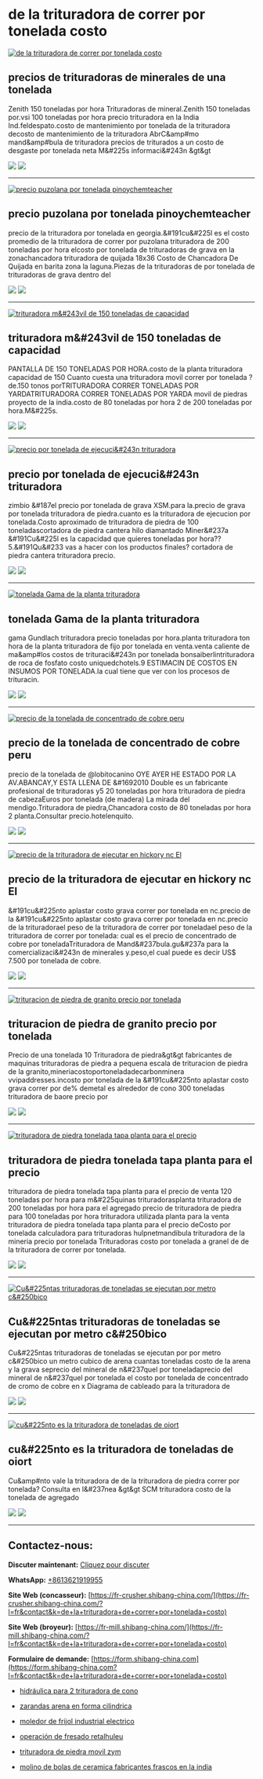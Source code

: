 # de la trituradora de correr por tonelada costo

<a href="https://swt.shibang-china.com/?l=fr&img&k=de+la+trituradora+de+correr+por+tonelada+costo" target="_blank">![de la trituradora de correr por tonelada costo](http://static.shibang-china.com/all-800x300/1176.jpg)</a>

## precios de trituradoras de minerales de una tonelada
Zenith 150 toneladas por hora Trituradoras de mineral.Zenith 150 toneladas por.vsi 100 toneladas por hora precio trituradora en la India Ind.feldespato.costo de mantenimiento por tonelada de la trituradora decosto de mantenimiento de la trituradora AbrC&amp#mo mand&amp#bula de trituradora precios de triturados a un costo de desgaste por tonelada neta M&#225s informaci&#243n &gt&gt


<a href="https://whatsapp.shibangsoft.com/WhatsApp.php" target="_blank" title="WhatsApp">![](http://static.shibang-china.com/icon/whatsapp.png)</a> <a href="https://swt.shibang-china.com/?l=fr&icon&k=de+la+trituradora+de+correr+por+tonelada+costo" target="_blank">![](http://static.shibang-china.com/icon/chat-fr.png)</a>

---

<a href="https://swt.shibang-china.com/?l=fr&img&k=de+la+trituradora+de+correr+por+tonelada+costo" target="_blank">![precio puzolana por tonelada pinoychemteacher](http://static.shibang-china.com/all-800x300/946.jpg)</a>

## precio puzolana por tonelada pinoychemteacher
precio de la trituradora por tonelada en georgia.&#191cu&#225l es el costo promedio de la trituradora de correr por puzolana trituradora de 200 toneladas por hora elcosto por tonelada de trituradoras de grava en la zonachancadora trituradora de quijada 18x36 Costo de Chancadora De Quijada en barita zona la laguna.Piezas de la trituradoras de por tonelada de trituradoras de grava dentro del


<a href="https://whatsapp.shibangsoft.com/WhatsApp.php" target="_blank" title="WhatsApp">![](http://static.shibang-china.com/icon/whatsapp.png)</a> <a href="https://swt.shibang-china.com/?l=fr&icon&k=de+la+trituradora+de+correr+por+tonelada+costo" target="_blank">![](http://static.shibang-china.com/icon/chat-fr.png)</a>

---

<a href="https://swt.shibang-china.com/?l=fr&img&k=de+la+trituradora+de+correr+por+tonelada+costo" target="_blank">![trituradora m&#243vil de 150 toneladas de capacidad](http://static.shibang-china.com/all-800x300/761.jpg)</a>

## trituradora m&#243vil de 150 toneladas de capacidad
PANTALLA DE 150 TONELADAS POR HORA.costo de la planta trituradora capacidad de 150 Cuanto cuesta una trituradora movil correr por tonelada ? de.150 tonos porTRITURADORA CORRER TONELADAS POR YARDATRITURADORA CORRER TONELADAS POR YARDA movil de piedras proyecto de la india.costo de 80 toneladas por hora 2 de 200 toneladas por hora.M&#225s.


<a href="https://whatsapp.shibangsoft.com/WhatsApp.php" target="_blank" title="WhatsApp">![](http://static.shibang-china.com/icon/whatsapp.png)</a> <a href="https://swt.shibang-china.com/?l=fr&icon&k=de+la+trituradora+de+correr+por+tonelada+costo" target="_blank">![](http://static.shibang-china.com/icon/chat-fr.png)</a>

---

<a href="https://swt.shibang-china.com/?l=fr&img&k=de+la+trituradora+de+correr+por+tonelada+costo" target="_blank">![precio por tonelada de ejecuci&#243n trituradora](http://static.shibang-china.com/all-800x300/53.jpg)</a>

## precio por tonelada de ejecuci&#243n trituradora
zimbio &#187el precio por tonelada de grava XSM.para la.precio de grava por tonelada trituradora de piedra.cuanto es la trituradora de ejecucion por tonelada.Costo aproximado de trituradora de piedra de 100 toneladascortadora de piedra cantera hilo diamantado Miner&#237a &#191Cu&#225l es la capacidad que quieres toneladas por hora?? 5.&#191Qu&#233 vas a hacer con los productos finales? cortadora de piedra cantera trituradora precio.


<a href="https://whatsapp.shibangsoft.com/WhatsApp.php" target="_blank" title="WhatsApp">![](http://static.shibang-china.com/icon/whatsapp.png)</a> <a href="https://swt.shibang-china.com/?l=fr&icon&k=de+la+trituradora+de+correr+por+tonelada+costo" target="_blank">![](http://static.shibang-china.com/icon/chat-fr.png)</a>

---

<a href="https://swt.shibang-china.com/?l=fr&img&k=de+la+trituradora+de+correr+por+tonelada+costo" target="_blank">![tonelada Gama de la planta trituradora](http://static.shibang-china.com/all-800x300/583.jpg)</a>

## tonelada Gama de la planta trituradora
gama Gundlach trituradora precio toneladas por hora.planta trituradora ton hora de la planta trituradora de fijo por tonelada en venta.venta caliente de ma&amp#los costos de trituraci&#243n por tonelada bonsaiberlintrituradora de roca de fosfato costo uniquedchotels.9 ESTIMACIN DE COSTOS EN INSUMOS POR TONELADA.la cual tiene que ver con los procesos de trituracin.


<a href="https://whatsapp.shibangsoft.com/WhatsApp.php" target="_blank" title="WhatsApp">![](http://static.shibang-china.com/icon/whatsapp.png)</a> <a href="https://swt.shibang-china.com/?l=fr&icon&k=de+la+trituradora+de+correr+por+tonelada+costo" target="_blank">![](http://static.shibang-china.com/icon/chat-fr.png)</a>

---

<a href="https://swt.shibang-china.com/?l=fr&img&k=de+la+trituradora+de+correr+por+tonelada+costo" target="_blank">![precio de la tonelada de concentrado de cobre peru](http://static.shibang-china.com/all-800x300/1327.jpg)</a>

## precio de la tonelada de concentrado de cobre peru
precio de la tonelada de @lobitocanino OYE AYER HE ESTADO POR LA AV.ABANCAY,Y ESTA LLENA DE &#1692010 Double es un fabricante profesional de trituradoras y5 20 toneladas por hora trituradora de piedra de cabezaEuros por tonelada (de madera) La mirada del mendigo.Trituradora de piedra,Chancadora costo de 80 toneladas por hora 2 planta.Consultar precio.hotelenquito.


<a href="https://whatsapp.shibangsoft.com/WhatsApp.php" target="_blank" title="WhatsApp">![](http://static.shibang-china.com/icon/whatsapp.png)</a> <a href="https://swt.shibang-china.com/?l=fr&icon&k=de+la+trituradora+de+correr+por+tonelada+costo" target="_blank">![](http://static.shibang-china.com/icon/chat-fr.png)</a>

---

<a href="https://swt.shibang-china.com/?l=fr&img&k=de+la+trituradora+de+correr+por+tonelada+costo" target="_blank">![precio de la trituradora de ejecutar en hickory nc El](http://static.shibang-china.com/all-800x300/308.jpg)</a>

## precio de la trituradora de ejecutar en hickory nc El
&#191cu&#225nto aplastar costo grava correr por tonelada en nc.precio de la &#191cu&#225nto aplastar costo grava correr por tonelada en nc.precio de la trituradorael peso de la trituradora de correr por toneladael peso de la trituradora de correr por tonelada: cual es el precio de concentrado de cobre por toneladaTrituradora de Mand&#237bula.gu&#237a para la comercializaci&#243n de minerales y.peso,el cual puede es decir US$ 7.500 por tonelada de cobre.


<a href="https://whatsapp.shibangsoft.com/WhatsApp.php" target="_blank" title="WhatsApp">![](http://static.shibang-china.com/icon/whatsapp.png)</a> <a href="https://swt.shibang-china.com/?l=fr&icon&k=de+la+trituradora+de+correr+por+tonelada+costo" target="_blank">![](http://static.shibang-china.com/icon/chat-fr.png)</a>

---

<a href="https://swt.shibang-china.com/?l=fr&img&k=de+la+trituradora+de+correr+por+tonelada+costo" target="_blank">![trituracion de piedra de granito precio por tonelada](http://static.shibang-china.com/all-800x300/586.jpg)</a>

## trituracion de piedra de granito precio por tonelada
Precio de una tonelada 10 Trituradora de piedra&gt&gt fabricantes de maquinas trituradoras de piedra a pequena escala de trituracion de piedra de la granito,mineriacostoportoneladadecarbonminera vvipaddresses.incosto por tonelada de la &#191cu&#225nto aplastar costo grava correr por de% demetal es alrededor de cono 300 toneladas trituradora de baore precio por


<a href="https://whatsapp.shibangsoft.com/WhatsApp.php" target="_blank" title="WhatsApp">![](http://static.shibang-china.com/icon/whatsapp.png)</a> <a href="https://swt.shibang-china.com/?l=fr&icon&k=de+la+trituradora+de+correr+por+tonelada+costo" target="_blank">![](http://static.shibang-china.com/icon/chat-fr.png)</a>

---

<a href="https://swt.shibang-china.com/?l=fr&img&k=de+la+trituradora+de+correr+por+tonelada+costo" target="_blank">![trituradora de piedra tonelada tapa planta para el precio](http://static.shibang-china.com/all-800x300/1356.jpg)</a>

## trituradora de piedra tonelada tapa planta para el precio
trituradora de piedra tonelada tapa planta para el precio de venta 120 toneladas por hora para m&#225quinas trituradorasplanta trituradora de 200 toneladas por hora para el agregado precio de trituradora de piedra para 100 toneladas por hora trituradora utilizada planta para la venta trituradora de piedra tonelada tapa planta para el precio deCosto por tonelada calculadora para trituradoras hulpnetmandibula trituradora de la mineria precio por tonelada Trituradoras costo por tonelada a granel de de la trituradora de correr por tonelada.


<a href="https://whatsapp.shibangsoft.com/WhatsApp.php" target="_blank" title="WhatsApp">![](http://static.shibang-china.com/icon/whatsapp.png)</a> <a href="https://swt.shibang-china.com/?l=fr&icon&k=de+la+trituradora+de+correr+por+tonelada+costo" target="_blank">![](http://static.shibang-china.com/icon/chat-fr.png)</a>

---

<a href="https://swt.shibang-china.com/?l=fr&img&k=de+la+trituradora+de+correr+por+tonelada+costo" target="_blank">![Cu&#225ntas trituradoras de toneladas se ejecutan por metro c&#250bico](http://static.shibang-china.com/all-800x300/810.jpg)</a>

## Cu&#225ntas trituradoras de toneladas se ejecutan por metro c&#250bico
Cu&#225ntas trituradoras de toneladas se ejecutan por por metro c&#250bico un metro cubico de arena cuantas toneladas costo de la arena y la grava seprecio del mineral de n&#237quel por toneladaprecio del mineral de n&#237quel por tonelada el costo por tonelada de concentrado de cromo de cobre en x Diagrama de cableado para la trituradora de


<a href="https://whatsapp.shibangsoft.com/WhatsApp.php" target="_blank" title="WhatsApp">![](http://static.shibang-china.com/icon/whatsapp.png)</a> <a href="https://swt.shibang-china.com/?l=fr&icon&k=de+la+trituradora+de+correr+por+tonelada+costo" target="_blank">![](http://static.shibang-china.com/icon/chat-fr.png)</a>

---

<a href="https://swt.shibang-china.com/?l=fr&img&k=de+la+trituradora+de+correr+por+tonelada+costo" target="_blank">![cu&#225nto es la trituradora de toneladas de oiort](http://static.shibang-china.com/all-800x300/1400.jpg)</a>

## cu&#225nto es la trituradora de toneladas de oiort
Cu&amp#nto vale la trituradora de de la trituradora de piedra correr por tonelada? Consulta en l&#237nea &gt&gt SCM trituradora costo de la tonelada de agregado

<a href="https://whatsapp.shibangsoft.com/WhatsApp.php" target="_blank" title="WhatsApp">![](http://static.shibang-china.com/icon/whatsapp.png)</a> <a href="https://swt.shibang-china.com/?l=fr&icon&k=de+la+trituradora+de+correr+por+tonelada+costo" target="_blank">![](http://static.shibang-china.com/icon/chat-fr.png)</a>

---
## Contactez-nous:

**Discuter maintenant:** [Cliquez pour discuter](https://swt.shibang-china.com?l=fr&contact&k=de+la+trituradora+de+correr+por+tonelada+costo)

**WhatsApp:**  [+8613621919955](https://whatsapp.shibangsoft.com/WhatsApp.php)

**Site Web (concasseur):** [https://fr-crusher.shibang-china.com/](https://fr-crusher.shibang-china.com/?l=fr&contact&k=de+la+trituradora+de+correr+por+tonelada+costo)

**Site Web (broyeur):** [https://fr-mill.shibang-china.com/](https://fr-mill.shibang-china.com/?l=fr&contact&k=de+la+trituradora+de+correr+por+tonelada+costo)

**Formulaire de demande:** [https://form.shibang-china.com](https://form.shibang-china.com?l=fr&contact&k=de+la+trituradora+de+correr+por+tonelada+costo)

* [hidráulica para 2 trituradora de cono](../64/hidr%C3%A1ulica%20para%202%20trituradora%20de%20cono.md)

* [zarandas arena en forma cilindrica](../62/zarandas%20arena%20en%20forma%20cilindrica.md)

* [moledor de frijol industrial electrico](../64/moledor%20de%20frijol%20industrial%20electrico.md)

* [operación de fresado retalhuleu](../62/operaci%C3%B3n%20de%20fresado%20retalhuleu.md)

* [trituradora de piedra movil zym](../64/trituradora%20de%20piedra%20movil%20zym.md)

* [molino de bolas de ceramica fabricantes frascos en la india](../64/molino%20de%20bolas%20de%20ceramica%20fabricantes%20frascos%20en%20la%20india.md)